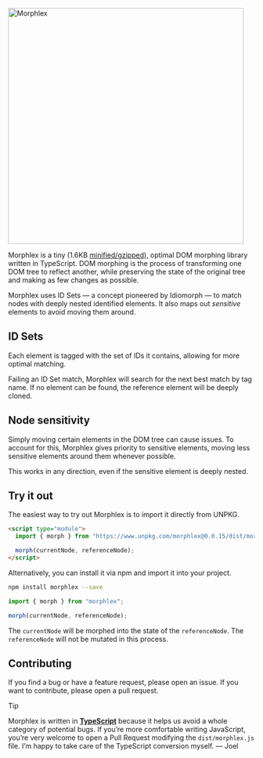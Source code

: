 <img src="https://github.com/phlex-ruby/morphlex/assets/246692/128ebe6a-bdf3-4b88-8a40-f29df64b3ac8" alt="Morphlex" width="481">

Morphlex is a tiny (1.6KB [minified/gzipped](https://www.unpkg.com/morphlex)), optimal DOM morphing library written in TypeScript. DOM morphing is the process of transforming one DOM tree to reflect another, while preserving the state of the original tree and making as few changes as possible.

Morphlex uses ID Sets — a concept pioneered by Idiomorph — to match nodes with deeply nested identified elements. It also maps out _sensitive_ elements to avoid moving them around.

## ID Sets

Each element is tagged with the set of IDs it contains, allowing for more optimal matching.

Failing an ID Set match, Morphlex will search for the next best match by tag name. If no element can be found, the reference element will be deeply cloned.

## Node sensitivity

Simply moving certain elements in the DOM tree can cause issues. To account for this, Morphlex gives priority to sensitive elements, moving less sensitive elements around them whenever possible.

This works in any direction, even if the sensitive element is deeply nested.

## Try it out

The easiest way to try out Morphlex is to import it directly from UNPKG.

```html
<script type="module">
  import { morph } from "https://www.unpkg.com/morphlex@0.0.15/dist/morphlex.min.js";

  morph(currentNode, referenceNode);
</script>
```

Alternatively, you can install it via npm and import it into your project.

```bash
npm install morphlex --save
```

```javascript
import { morph } from "morphlex";

morph(currentNode, referenceNode);
```

The `currentNode` will be morphed into the state of the `referenceNode`. The `referenceNode` will not be mutated in this process.

## Contributing

If you find a bug or have a feature request, please open an issue. If you want to contribute, please open a pull request.

> [!TIP]
> Morphlex is written in **[TypeScript](https://www.typescriptlang.org)** because it helps us avoid a whole category of potential bugs. If you’re more comfortable writing JavaScript, you’re very welcome to open a Pull Request modifying the `dist/morphlex.js` file. I’m happy to take care of the TypeScript conversion myself. — Joel
